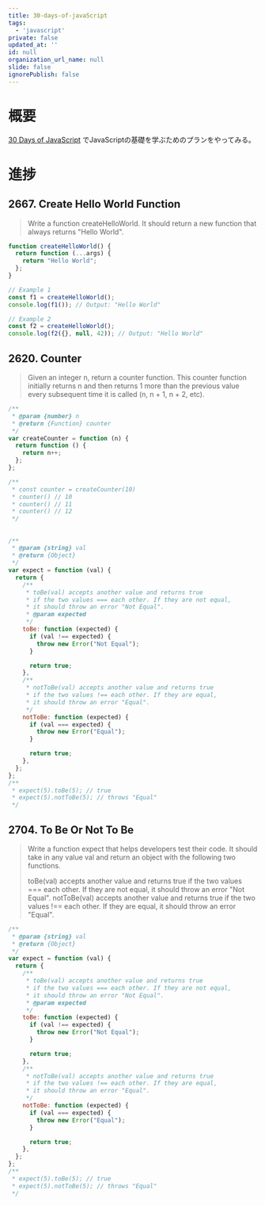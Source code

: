 ```yaml
---
title: 30-days-of-javaScript
tags:
  - 'javascript'
private: false
updated_at: ''
id: null
organization_url_name: null
slide: false
ignorePublish: false
---
```


# 概要

[30 Days of JavaScript](https://leetcode.com/studyplan/30-days-of-javascript/) でJavaScriptの基礎を学ぶためのプランをやってみる。

# 進捗

## 2667. Create Hello World Function

> Write a function createHelloWorld. It should return a new function that always returns "Hello World".

```javascript
function createHelloWorld() {
  return function (...args) {
    return "Hello World";
  };
}

// Example 1
const f1 = createHelloWorld();
console.log(f1()); // Output: "Hello World"

// Example 2
const f2 = createHelloWorld();
console.log(f2({}, null, 42)); // Output: "Hello World"
```

## 2620. Counter

> Given an integer n, return a counter function. This counter function initially returns n and then returns 1 more than
> the previous value every subsequent time it is called (n, n + 1, n + 2, etc).

```javascript
/**
 * @param {number} n
 * @return {Function} counter
 */
var createCounter = function (n) {
  return function () {
    return n++;
  };
};

/**
 * const counter = createCounter(10)
 * counter() // 10
 * counter() // 11
 * counter() // 12
 */
```

##

```javascript
/**
 * @param {string} val
 * @return {Object}
 */
var expect = function (val) {
  return {
    /**
     * toBe(val) accepts another value and returns true
     * if the two values === each other. If they are not equal,
     * it should throw an error "Not Equal".
     * @param expected
     */
    toBe: function (expected) {
      if (val !== expected) {
        throw new Error("Not Equal");
      }

      return true;
    },
    /**
     * notToBe(val) accepts another value and returns true
     * if the two values !== each other. If they are equal,
     * it should throw an error "Equal".
     */
    notToBe: function (expected) {
      if (val === expected) {
        throw new Error("Equal");
      }

      return true;
    },
  };
};
/**
 * expect(5).toBe(5); // true
 * expect(5).notToBe(5); // throws "Equal"
 */
```

## 2704. To Be Or Not To Be

> Write a function expect that helps developers test their code. It should take in any value val and return an object
> with the following two functions.
>
> toBe(val) accepts another value and returns true if the two values === each other. If they are not equal, it should
> throw an error "Not Equal".
> notToBe(val) accepts another value and returns true if the two values !== each other. If they are equal, it should
> throw an error "Equal".

```javascript
/**
 * @param {string} val
 * @return {Object}
 */
var expect = function (val) {
  return {
    /**
     * toBe(val) accepts another value and returns true
     * if the two values === each other. If they are not equal,
     * it should throw an error "Not Equal".
     * @param expected
     */
    toBe: function (expected) {
      if (val !== expected) {
        throw new Error("Not Equal");
      }

      return true;
    },
    /**
     * notToBe(val) accepts another value and returns true
     * if the two values !== each other. If they are equal,
     * it should throw an error "Equal".
     */
    notToBe: function (expected) {
      if (val === expected) {
        throw new Error("Equal");
      }

      return true;
    },
  };
};
/**
 * expect(5).toBe(5); // true
 * expect(5).notToBe(5); // throws "Equal"
 */
```
